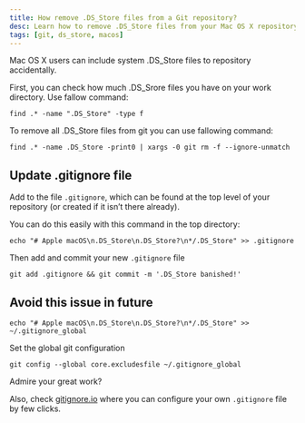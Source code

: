 ```yaml
---
title: How remove .DS_Store files from a Git repository?
desc: Learn how to remove .DS_Store files from your Mac OS X repository. Use commands to find and remove the files. Update .gitignore for future prevention. Check gitignore.io for more configurations.
tags: [git, ds_store, macos]
---
```


Mac OS X users can include system .DS_Store files to repository accidentally.

First, you can check how much .DS_Srore files you have on your work directory. Use fallow command:

```shell
find .* -name ".DS_Store" -type f
```

To remove all .DS_Store files from git you can use fallowing command:

```shell
find .* -name .DS_Store -print0 | xargs -0 git rm -f --ignore-unmatch
```

## Update .gitignore file

Add to the file `.gitignore`, which can be found at the top level of your repository (or created if it isn’t there already).

You can do this easily with this command in the top directory:

```shell
echo "# Apple macOS\n.DS_Store\n.DS_Store?\n*/.DS_Store" >> .gitignore
```

Then add and commit your new `.gitignore` file

```shell
git add .gitignore && git commit -m '.DS_Store banished!'
```

## Avoid this issue in future

```shell
echo "# Apple macOS\n.DS_Store\n.DS_Store?\n*/.DS_Store" >> ~/.gitignore_global
```

Set the global git configuration

```shell
git config --global core.excludesfile ~/.gitignore_global
```

Admire your great work?

Also, check [gitignore.io](https://www.toptal.com/developers/gitignore/) where you can configure your own `.gitignore` file by few clicks.

